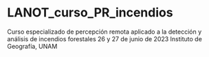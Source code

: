 # LANOT_curso_PR_incendios
 Curso especializado de percepción remota aplicado a la detección y análisis de  incendios forestales 26 y 27 de junio de 2023 Instituto de Geografía, UNAM
